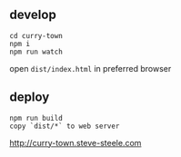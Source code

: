 ## develop
```
cd curry-town
npm i
npm run watch
```

open `dist/index.html` in preferred browser

## deploy
```
npm run build
copy `dist/*` to web server
```

http://curry-town.steve-steele.com
